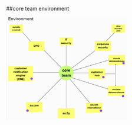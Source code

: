 <!-- .slide: data-background="resources/footer.svg" data-background-size="contain" data-background-position="bottom"  -->

##core team environment

<a href="resources/context-02.png" >
  <img class="plain" height="65%" width="65%" src="resources/chartering/environment-context.png" />
</a>

<br/>
<br/>
<br/>
<br/>
<br/>
<br/>
<br/>
<br/>
<br/>
<br/>
<br/>
<aside class="notes">
  <p>
  </p>
</aside>
